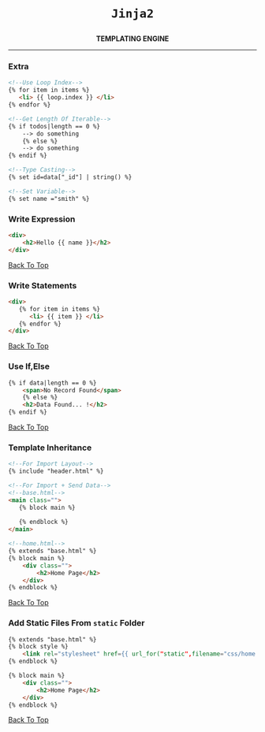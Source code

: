 <div align="center">
<h1>

`Jinja2`

</h1>

**TEMPLATING ENGINE**

</div>

---

<p id="#"></p>

### Extra
```html
<!--Use Loop Index-->
{% for item in items %}
   <li> {{ loop.index }} </li>
{% endfor %}

<!--Get Length Of Iterable-->
{% if todos|length == 0 %}
	--> do something
	{% else %}
	--> do something
{% endif %}

<!--Type Casting-->
{% set id=data["_id"] | string() %}

<!--Set Variable-->
{% set name ="smith" %}
```

### Write Expression
```html
<div>
	<h2>Hello {{ name }}</h2>
</div>
```
[Back To Top](#)

### Write Statements
```html
<div>
   {% for item in items %}
      <li> {{ item }} </li>
   {% endfor %}
</div>
```
[Back To Top](#)


### Use If,Else
```html
{% if data|length == 0 %}
	<span>No Record Found</span>
	{% else %}
	<h2>Data Found... !</h2>
{% endif %}
```
[Back To Top](#)



### Template Inheritance
```html
<!--For Import Layout-->
{% include "header.html" %}

<!--For Import + Send Data-->
<!--base.html-->
<main class="">
   {% block main %}
		
   {% endblock %}
</main>

<!--home.html-->
{% extends "base.html" %}
{% block main %}
	<div class="">
		<h2>Home Page</h2>
	</div>
{% endblock %}
```
[Back To Top](#)

### Add Static Files From `static` Folder
```html
{% extends "base.html" %}
{% block style %}
	<link rel="stylesheet" href={{ url_for("static",filename="css/home.css") }} type="" />
{% endblock %}

{% block main %}
	<div class="">
		<h2>Home Page</h2>
	</div>
{% endblock %}
```
[Back To Top](#)

<!--### 
```html

```
[Back To Top](#)

-->